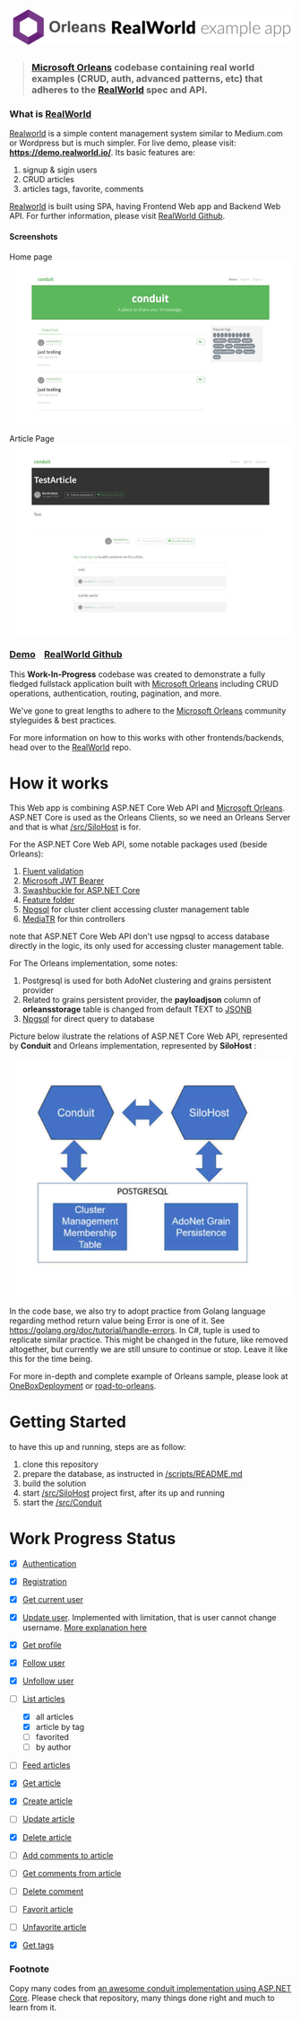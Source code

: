 # ![RealWorld Example App](logo.png)

> ### [Microsoft Orleans](https://dotnet.github.io/orleans/) codebase containing real world examples (CRUD, auth, advanced patterns, etc) that adheres to the [RealWorld](https://github.com/gothinkster/realworld) spec and API.


### What is [RealWorld](https://demo.realworld.io/)

[Realworld](https://demo.realworld.io/) is a simple content management system similar to Medium.com or Wordpress but is much simpler.
For live demo, please visit: **https://demo.realworld.io/**. Its basic features are:
1. signup & sigin users
2. CRUD articles
3. articles tags, favorite, comments

[Realworld](https://demo.realworld.io/) is built using SPA, having Frontend Web app and Backend Web API.
For further information, please visit [RealWorld Github](https://github.com/gothinkster/realworld).

#### Screenshots
Home page
![Home](imgs/home.jpg)

Article Page
![Article](imgs/article.jpg)



### [Demo](https://demo.realworld.io/)&nbsp;&nbsp;&nbsp;&nbsp;[RealWorld Github](https://github.com/gothinkster/realworld)

This **Work-In-Progress** codebase was created to demonstrate a fully fledged fullstack application built with [Microsoft Orleans](https://dotnet.github.io/orleans/) including CRUD operations, authentication, routing, pagination, and more.

We've gone to great lengths to adhere to the [Microsoft Orleans](https://dotnet.github.io/orleans/) community styleguides & best practices.

For more information on how to this works with other frontends/backends, head over to the [RealWorld](https://github.com/gothinkster/realworld) repo.


# How it works
This Web app is combining ASP.NET Core Web API and [Microsoft Orleans](https://dotnet.github.io/orleans/). 
ASP.NET Core is used as the Orleans Clients, so we need an Orleans Server and that is what [/src/SiloHost](https://github.com/rizaramadan/Conduitorleans/tree/main/src/SiloHost)
is for. 

For the ASP.NET Core Web API, some notable packages used (beside Orleans):
1. [Fluent validation](https://github.com/FluentValidation/FluentValidation)
2. [Microsoft JWT Bearer](https://github.com/aspnet/Security/tree/master/src/Microsoft.AspNetCore.Authentication.JwtBearer)
3. [Swashbuckle for ASP.NET Core](https://github.com/domaindrivendev/Swashbuckle.AspNetCore)
4. [Feature folder](https://github.com/OdeToCode/AddFeatureFolders)
5. [Npgsql](https://www.npgsql.org) for cluster client accessing cluster management table
6. [MediaTR](https://github.com/jbogard/MediatR) for thin controllers

note that ASP.NET Core Web API don't use ngpsql to access database directly in the logic, its only 
used for accessing cluster management table. 

For The Orleans implementation, some notes:
1. Postgresql is used for both AdoNet clustering and grains persistent provider
2. Related to grains persistent provider, the **payloadjson** column of **orleansstorage** table is changed from default TEXT to [JSONB](https://github.com/rizaramadan/Conduitorleans/blob/31d0abe5243349a402ece63acc9f8cf61a7dc69d/scripts/conduitorleans_all.sql#L491)
3. [Npgsql](https://www.npgsql.org) for direct query to database


Picture below ilustrate the relations of ASP.NET Core Web API, represented by **Conduit** and 
Orleans implementation, represented by **SiloHost** :

![High-level architecture](imgs/high-level.jpg)

In the code base, we also try to adopt practice from Golang language regarding method return value being Error
is one of it. See https://golang.org/doc/tutorial/handle-errors. In C#, tuple is used to replicate similar practice.
This might be changed in the future, like removed altogether, but currently we are still unsure to continue or stop.
Leave it like this for the time being.

For more in-depth and complete example of Orleans sample, please look at [OneBoxDeployment](https://github.com/dotnet/orleans/tree/master/Samples/OneBoxDeployment)
or [road-to-orleans](https://github.com/PiotrJustyna/road-to-orleans).

# Getting Started
to have this up and running, steps are as follow:
1. clone this repository
2. prepare the database, as instructed in [/scripts/README.md](https://github.com/rizaramadan/Conduitorleans/blob/main/scripts/README.md)
3. build the solution
4. start [/src/SiloHost](https://github.com/rizaramadan/Conduitorleans/tree/main/src/SiloHost) project first, after its up and running
5. start the [/src/Conduit](https://github.com/rizaramadan/Conduitorleans/tree/main/src/Conduit)

# Work Progress Status
- [x] [Authentication](https://github.com/gothinkster/realworld/tree/master/api#authentication)
- [x] [Registration](https://github.com/gothinkster/realworld/tree/master/api#registration)
- [x] [Get current user](https://github.com/gothinkster/realworld/tree/master/api#get-current-user)
- [x] [Update user](https://github.com/gothinkster/realworld/tree/master/api#update-user). Implemented with limitation, that is user cannot change username. [More explanation here](https://github.com/rizaramadan/Conduitorleans/commit/5e3c57cbdf9f7bd601d9da0d6c1ba8fd992cd199)
- [x] [Get profile](https://github.com/gothinkster/realworld/tree/master/api#get-profile)
- [x] [Follow user](https://github.com/gothinkster/realworld/tree/master/api#follow-user)
- [x] [Unfollow user](https://github.com/gothinkster/realworld/tree/master/api#unfollow-user)
- [ ] [List articles](https://github.com/gothinkster/realworld/tree/master/api#list-articles)
    - [x] all articles
    - [x] article by tag    
    - [ ] favorited
    - [ ] by author
- [ ] [Feed articles](https://github.com/gothinkster/realworld/tree/master/api#feed-articles)
- [x] [Get article](https://github.com/gothinkster/realworld/tree/master/api#get-article)
- [x] [Create article](https://github.com/gothinkster/realworld/tree/master/api#create-article)
- [ ] [Update article](https://github.com/gothinkster/realworld/tree/master/api#update-article) 
- [x] [Delete article](https://github.com/gothinkster/realworld/tree/master/api#delete-article)
- [ ] [Add comments to article](https://github.com/gothinkster/realworld/tree/master/api#add-comments-to-an-article)
- [ ] [Get comments from article](https://github.com/gothinkster/realworld/tree/master/api#get-comments-from-an-article)
- [ ] [Delete comment](https://github.com/gothinkster/realworld/tree/master/api#delete-comment)
- [ ] [Favorit article](https://github.com/gothinkster/realworld/tree/master/api#favorite-article)
- [ ] [Unfavorite article](https://github.com/gothinkster/realworld/tree/master/api#unfavorite-article)
- [x] [Get tags](https://github.com/gothinkster/realworld/tree/master/api#unfavorite-article)



### Footnote
Copy many codes from [an awesome conduit implementation using ASP.NET Core](https://github.com/gothinkster/aspnetcore-realworld-example-app).
Please check that repository, many things done right and much to learn from it.
